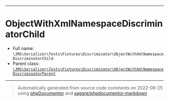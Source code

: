 ***

# ObjectWithXmlNamespaceDiscriminatorChild





* Full name: `\JMS\Serializer\Tests\Fixtures\Discriminator\ObjectWithXmlNamespaceDiscriminatorChild`
* Parent class: [`\JMS\Serializer\Tests\Fixtures\Discriminator\ObjectWithXmlNamespaceDiscriminatorParent`](./ObjectWithXmlNamespaceDiscriminatorParent.md)






***
> Automatically generated from source code comments on 2022-06-25 using [phpDocumentor](http://www.phpdoc.org/) and [saggre/phpdocumentor-markdown](https://github.com/Saggre/phpDocumentor-markdown)
